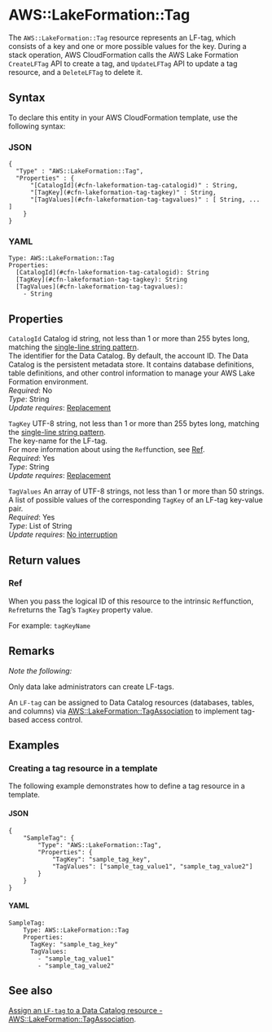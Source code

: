# AWS::LakeFormation::Tag<a name="aws-resource-lakeformation-tag"></a>

The `AWS::LakeFormation::Tag` resource represents an LF\-tag, which consists of a key and one or more possible values for the key\. During a stack operation, AWS CloudFormation calls the AWS Lake Formation `CreateLFTag` API to create a tag, and `UpdateLFTag` API to update a tag resource, and a `DeleteLFTag` to delete it\. 

## Syntax<a name="aws-resource-lakeformation-tag-syntax"></a>

To declare this entity in your AWS CloudFormation template, use the following syntax:

### JSON<a name="aws-resource-lakeformation-tag-syntax.json"></a>

```
{
  "Type" : "AWS::LakeFormation::Tag",
  "Properties" : {
      "[CatalogId](#cfn-lakeformation-tag-catalogid)" : String,
      "[TagKey](#cfn-lakeformation-tag-tagkey)" : String,
      "[TagValues](#cfn-lakeformation-tag-tagvalues)" : [ String, ... ]
    }
}
```

### YAML<a name="aws-resource-lakeformation-tag-syntax.yaml"></a>

```
Type: AWS::LakeFormation::Tag
Properties: 
  [CatalogId](#cfn-lakeformation-tag-catalogid): String
  [TagKey](#cfn-lakeformation-tag-tagkey): String
  [TagValues](#cfn-lakeformation-tag-tagvalues): 
    - String
```

## Properties<a name="aws-resource-lakeformation-tag-properties"></a>

`CatalogId`  <a name="cfn-lakeformation-tag-catalogid"></a>
Catalog id string, not less than 1 or more than 255 bytes long, matching the [single\-line string pattern](lake-formation/latest/dg/aws-lake-formation-api-aws-lake-formation-api-common.html#aws-glue-api-regex-oneLine)\.  
The identifier for the Data Catalog\. By default, the account ID\. The Data Catalog is the persistent metadata store\. It contains database definitions, table definitions, and other control information to manage your AWS Lake Formation environment\.   
*Required*: No  
*Type*: String  
*Update requires*: [Replacement](https://docs.aws.amazon.com/AWSCloudFormation/latest/UserGuide/using-cfn-updating-stacks-update-behaviors.html#update-replacement)

`TagKey`  <a name="cfn-lakeformation-tag-tagkey"></a>
 UTF\-8 string, not less than 1 or more than 255 bytes long, matching the [single\-line string pattern](lake-formation/latest/dg/aws-lake-formation-api-aws-lake-formation-api-common.html#aws-glue-api-regex-oneLine)\.  
The key\-name for the LF\-tag\.  
For more information about using the `Ref`function, see [Ref](https://docs.aws.amazon.com/AWSCloudFormation/latest/UserGuide/intrinsic-function-reference-ref.html)\.  
*Required*: Yes  
*Type*: String  
*Update requires*: [Replacement](https://docs.aws.amazon.com/AWSCloudFormation/latest/UserGuide/using-cfn-updating-stacks-update-behaviors.html#update-replacement)

`TagValues`  <a name="cfn-lakeformation-tag-tagvalues"></a>
 An array of UTF\-8 strings, not less than 1 or more than 50 strings\.  
 A list of possible values of the corresponding `TagKey` of an LF\-tag key\-value pair\.  
*Required*: Yes  
*Type*: List of String  
*Update requires*: [No interruption](https://docs.aws.amazon.com/AWSCloudFormation/latest/UserGuide/using-cfn-updating-stacks-update-behaviors.html#update-no-interrupt)

## Return values<a name="aws-resource-lakeformation-tag-return-values"></a>

### Ref<a name="aws-resource-lakeformation-tag-return-values-ref"></a>

When you pass the logical ID of this resource to the intrinsic `Ref`function, `Ref`returns the Tag’s `TagKey` property value\.

For example: `tagKeyName`

## Remarks<a name="aws-resource-lakeformation-tag--remarks"></a>

 *Note the following:* 

 Only data lake administrators can create LF\-tags\.

An `LF-tag` can be assigned to Data Catalog resources \(databases, tables, and columns\) via [AWS::LakeFormation::TagAssociation](https://docs.aws.amazon.com/AWSCloudFormation/latest/UserGuide/aws-resource-lakeformation-tag.html) to implement tag\-based access control\.

## Examples<a name="aws-resource-lakeformation-tag--examples"></a>

### Creating a tag resource in a template<a name="aws-resource-lakeformation-tag--examples--Creating_a_tag_resource_in_a_template"></a>

The following example demonstrates how to define a tag resource in a template\.

#### JSON<a name="aws-resource-lakeformation-tag--examples--Creating_a_tag_resource_in_a_template--json"></a>

```
{
    "SampleTag": {
        "Type": "AWS::LakeFormation::Tag",
        "Properties": {
            "TagKey": "sample_tag_key",
            "TagValues": ["sample_tag_value1", "sample_tag_value2"]
        }
    }
}
```

#### YAML<a name="aws-resource-lakeformation-tag--examples--Creating_a_tag_resource_in_a_template--yaml"></a>

```
SampleTag:
    Type: AWS::LakeFormation::Tag
    Properties:
      TagKey: "sample_tag_key"
      TagValues:
        - "sample_tag_value1"
        - "sample_tag_value2"
```

## See also<a name="aws-resource-lakeformation-tag--seealso"></a>

[Assign an `LF-tag` to a Data Catalog resource \- AWS::LakeFormation::TagAssociation](https://docs.aws.amazon.com/AWSCloudFormation/latest/UserGuide/aws-properties-lakeformation-tagassociation-resource.html)\.